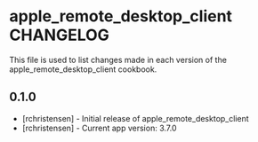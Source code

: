 apple_remote_desktop_client CHANGELOG
=====================================

This file is used to list changes made in each version of the apple_remote_desktop_client cookbook.

0.1.0
-----
- [rchristensen] - Initial release of apple_remote_desktop_client
- [rchristensen] - Current app version: 3.7.0